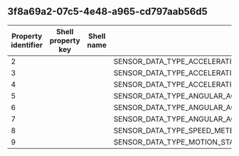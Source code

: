 ## 3f8a69a2-07c5-4e48-a965-cd797aab56d5

Property identifier | Shell property key | Shell name | Alias
--- | --- | --- | ---
2 |  |  | SENSOR_DATA_TYPE_ACCELERATION_X_G
3 |  |  | SENSOR_DATA_TYPE_ACCELERATION_Y_G
4 |  |  | SENSOR_DATA_TYPE_ACCELERATION_Z_G
5 |  |  | SENSOR_DATA_TYPE_ANGULAR_ACCELERATION_X_DEGREES_PER_SECOND_SQUARED
6 |  |  | SENSOR_DATA_TYPE_ANGULAR_ACCELERATION_Y_DEGREES_PER_SECOND_SQUARED
7 |  |  | SENSOR_DATA_TYPE_ANGULAR_ACCELERATION_Z_DEGREES_PER_SECOND_SQUARED
8 |  |  | SENSOR_DATA_TYPE_SPEED_METERS_PER_SECOND
9 |  |  | SENSOR_DATA_TYPE_MOTION_STATE

